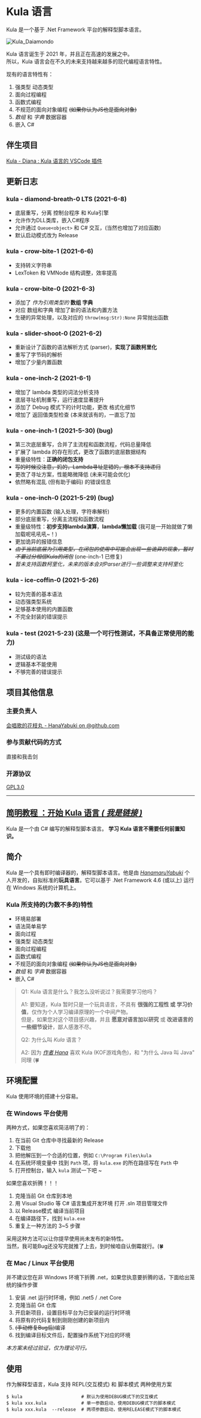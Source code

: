 # Kula 语言
Kula 是一个基于 .Net Framework 平台的解释型脚本语言。

![Kula_Daiamondo](https://gimg2.baidu.com/image_search/src=http%3A%2F%2Fhbimg.b0.upaiyun.com%2F59af30fb8e979539fe816369c6dd37b06a3ee9a984f42-4G7yBG_fw658&refer=http%3A%2F%2Fhbimg.b0.upaiyun.com&app=2002&size=f9999,10000&q=a80&n=0&g=0n&fmt=jpeg?sec=1624933443&t=32e57f6dcb44de881f052a290ea0eddc)

Kula 语言诞生于 2021 年，并且正在高速的发展之中。    
所以，Kula 语言会在不久的未来支持越来越多的现代编程语言特性。    

现有的语言特性有：
1. 强类型 动态类型
2. 面向过程编程
3. 函数式编程
4. 不规范的面向对象编程 ~~(如果你认为JS也是面向对象)~~
5. *数组* 和 *字典* 数据容器
6. 嵌入 C#

## 伴生项目
[Kula - Diana : Kula 语言的 VSCode 插件](https://github.com/HanaYabuki/Kula-Diana)

## 更新日志
### kula - diamond-breath-0 LTS (2021-6-8)
* 底层重写，分离 控制台程序 和 Kula引擎
* 允许作为DLL类库，嵌入C#程序
* 允许通过 `Queue<object>` 和 C# 交互，(当然也增加了对应函数)
* 默认启动模式改为 Release

### kula - crow-bite-1 (2021-6-6)
* 支持转义字符串
* LexToken 和 VMNode 结构调整，效率提高

### kula - crow-bite-0 (2021-6-3)
* 添加了 *作为引用类型的* **数组** **字典**
* 对应 数组和字典 增加了新的语法和内置方法
* 生硬的异常处理，以及对应的 `throw(msg:Str):None` 异常抛出函数

### kula - slider-shoot-0 (2021-6-2)
* 重新设计了函数的语法解析方式 (parser)，**实现了函数柯里化**
* 重写了字节码的解析
* 增加了少量内置函数

### kula - one-inch-2 (2021-6-1)
* 增加了 lambda 类型的词法分析支持
* 底层寻址机制重写，运行速度显著提升
* 添加了 Debug 模式下的计时功能，更改 格式化细节
* 增加了 返回值类型检查 (本来就该有的，一直忘了加

### kula - one-inch-1 (2021-5-30) (bug)
* 第三次底层重写，合并了主流程和函数流程，代码总量降低
* 扩展了 lambda 的存在形式，更改了函数的底层数据结构
* 重量级特性：**正确的闭包支持**
* ~~写的时候没注意，妈的，Lambda寻址是错的，根本不支持递归~~
* 更改了寻址方案，性能略微降低 (未来可能会优化)
* 依然略有混乱 (但有助于编码) 的错误信息

### kula - one-inch-0 (2021-5-29) (bug)
* 更多的内置函数 (输入处理，字符串解析)
* 部分底层重写，分离主流程和函数流程
* 重量级特性：**初步支持lambda演算**，**lambda懒加载** (我可是一开始就做了懒加载呢吼吼吼~！)
* 更加诡异的报错信息
* ~~*由于当前底层为引用类型，在闭包的使用中可能会出现一些诡异的现象，暂时不要过分相信Kula的闭包*~~ (one-inch-1 已修复)
* *暂未支持函数柯里化，未来的版本会对Parser进行一些调整来支持柯里化*

### kula - ice-coffin-0 (2021-5-26)
* 较为完善的基本语法
* 动态强类型系统
* 足够基本使用的内置函数
* 不完全封装的错误提示

### kula - test (2021-5-23) (这是一个可行性测试，不具备正常使用的能力)
* 测试级的语法
* 逻辑基本不能使用
* 不够完善的错误提示

## 项目其他信息
### 主要负责人
[会唱歌的花枝丸 - HanaYabuki on @github.com](https://github.com/HanaYabuki)

### 参与贡献代码的方式
直接和我击剑

### 开源协议
[GPL3.0](./LICENSE)

------

## [简明教程 ：开始 Kula 语言 *( 我是链接 )*](./docs/tutorial-0.md)
Kula 是一个由 C# 编写的解释型脚本语言。 **学习 Kula 语言不需要任何前置知识。**

## 简介
Kula 是一个具有即时编译器的，解释型脚本语言。他是由 [*HanamaruYabuki*](https://hanayabuki.github.com) 个人开发的，自拟标准的**玩具语言**。它可以基于 .Net Framework 4.6 (或以上) 运行在 Windows 系统的计算机上。 

### Kula 所支持的(为数不多的)特性
* 环境易部署
* 语法简单易学
* 面向过程
* 强类型 动态类型
* 面向过程编程
* 函数式编程
* 不规范的面向对象编程 ~~(如果你认为JS也是面向对象)~~
* *数组* 和 *字典* 数据容器
* 嵌入 C#

> Q1: Kula 语言是什么？我怎么没听说过？我需要学习他吗？        
>  
> A1: 要知道，Kula 暂时只是一个玩具语言，不具有 **很强的工程性 或 学习价值**，仅作为个人学习编译原理的一个中间产物。    
> 但是，如果您对这个项目感兴趣，并且 **愿意对语言加以研究** 或 **改进语言的一些细节设计**，鄙人感激不尽。      
> 
> Q2: 为什么叫 *Kula* 语言？    
> 
> A2: 因为 [*作者 Hana*](https://hanayabuki.github.com) 喜欢 Kula (KOF游戏角色)，和 "为什么 Java 叫 Java" 同理 (🍀

## 环境配置

Kula 使用环境的搭建十分容易。

### 在 Windows 平台使用
两种方式，如果您喜欢简洁明了的：    
1. 在当前 Git 仓库中寻找最新的 Release
2. 下载他
3. 把他解压到一个合适的位置，例如 `C:\Program Files\kula`
4. 在系统环境变量中 找到 `Path` 项，将 `kula.exe` 的所在路径写在 `Path` 中
5. 打开控制台，输入 `kula` 测试一下吧 ~

如果您喜欢折腾！！！
1. 克隆当前 Git 仓库到本地
2. 用 Visual Studio 等 C# 语言集成开发环境 打开 .sln 项目管理文件
3. 以 Release模式 编译当前项目
4. 在编译路径下，找到 `kula.exe`
5. 重复上一种方法的 3~5 步骤

采用这种方法可以让你提早使用尚未发布的新特性。    
当然，我可能Bug还没写完就推了上去，到时候咱自认倒霉就行。(🍀

### 在 Mac / Linux 平台使用
并不建议您在非 Windows 环境下折腾 .net，如果您执意要折腾的话，下面给出笼统的操作步骤
1. 安装 .net 运行时环境，例如 .net5 / .net Core
2. 克隆当前 Git 仓库
3. 开启新项目，设置目标平台为已安装的运行时环境
4. 将原有的代码复制到刚刚创建的新项目内
5. ~~(手动修复Bug后)~~编译
6. 找到编译目标文件后，配置操作系统下对应的环境

*本方案未经过验证，仅为理论可行。*

## 使用
作为解释型语言，Kula 支持 REPL(交互模式) 和 脚本模式 两种使用方案
```shell
$ kula                      # 默认为使用DEBUG模式下的交互模式
$ kula xxx.kula             # 单一参数启动，使用DEBUG模式下的脚本模式
$ kula xxx.kula  --release  # 两项参数启动，使用RELEASE模式下的脚本模式
```
